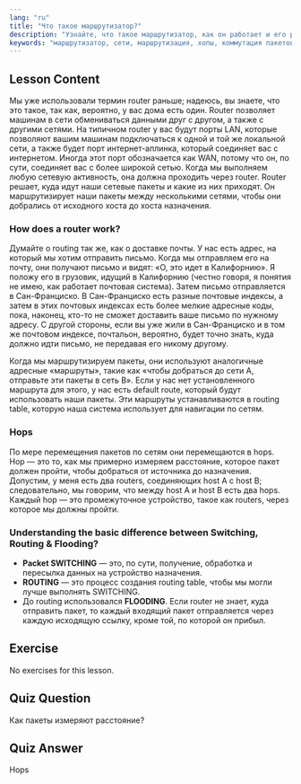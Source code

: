 ```yaml
---
lang: "ru"
title: "Что такое маршрутизатор?"
description: "Узнайте, что такое маршрутизатор, как он работает и его роль в сетях. Разберитесь в маршрутизации, хопах и доставке пакетов для начинающих."
keywords: "маршрутизатор, сети, маршрутизация, хопы, коммутация пакетов, сети Linux, руководство для начинающих, сетевое руководство"
---
```


## Lesson Content

Мы уже использовали термин router раньше; надеюсь, вы знаете, что это такое, так как, вероятно, у вас дома есть один. Router позволяет машинам в сети обмениваться данными друг с другом, а также с другими сетями. На типичном router у вас будут порты LAN, которые позволяют вашим машинам подключаться к одной и той же локальной сети, а также будет порт интернет-аплинка, который соединяет вас с интернетом. Иногда этот порт обозначается как WAN, потому что он, по сути, соединяет вас с более широкой сетью. Когда мы выполняем любую сетевую активность, она должна проходить через router. Router решает, куда идут наши сетевые пакеты и какие из них приходят. Он маршрутизирует наши пакеты между несколькими сетями, чтобы они добрались от исходного хоста до хоста назначения.

### How does a router work?

Думайте о routing так же, как о доставке почты. У нас есть адрес, на который мы хотим отправить письмо. Когда мы отправляем его на почту, они получают письмо и видят: «О, это идет в Калифорнию». Я положу его в грузовик, идущий в Калифорнию (честно говоря, я понятия не имею, как работает почтовая система). Затем письмо отправляется в Сан-Франциско. В Сан-Франциско есть разные почтовые индексы, а затем в этих почтовых индексах есть более мелкие адресные коды, пока, наконец, кто-то не сможет доставить ваше письмо по нужному адресу. С другой стороны, если вы уже жили в Сан-Франциско и в том же почтовом индексе, почтальон, вероятно, будет точно знать, куда должно идти письмо, не передавая его никому другому.

Когда мы маршрутизируем пакеты, они используют аналогичные адресные «маршруты», такие как «чтобы добраться до сети A, отправьте эти пакеты в сеть B». Если у нас нет установленного маршрута для этого, у нас есть default route, который будут использовать наши пакеты. Эти маршруты устанавливаются в routing table, которую наша система использует для навигации по сетям.

### Hops

По мере перемещения пакетов по сетям они перемещаются в hops. Hop — это то, как мы примерно измеряем расстояние, которое пакет должен пройти, чтобы добраться от источника до назначения. Допустим, у меня есть два routers, соединяющих host A с host B; следовательно, мы говорим, что между host A и host B есть два hops. Каждый hop — это промежуточное устройство, такое как routers, через которое мы должны пройти.

### Understanding the basic difference between Switching, Routing & Flooding?

- **Packet SWITCHING** — это, по сути, получение, обработка и пересылка данных на устройство назначения.
- **ROUTING** — это процесс создания routing table, чтобы мы могли лучше выполнять SWITCHING.
- До routing использовался **FLOODING**. Если router не знает, куда отправить пакет, то каждый входящий пакет отправляется через каждую исходящую ссылку, кроме той, по которой он прибыл.

## Exercise

No exercises for this lesson.

## Quiz Question

Как пакеты измеряют расстояние?

## Quiz Answer

Hops
